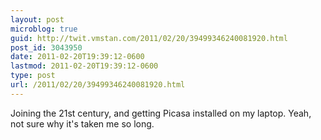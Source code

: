 ```yaml
---
layout: post
microblog: true
guid: http://twit.vmstan.com/2011/02/20/39499346240081920.html
post_id: 3043950
date: 2011-02-20T19:39:12-0600
lastmod: 2011-02-20T19:39:12-0600
type: post
url: /2011/02/20/39499346240081920.html
---
```

Joining the 21st century, and getting Picasa installed on my laptop. Yeah, not sure why it's taken me so long.
